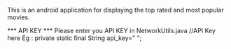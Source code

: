This is an android application for displaying the top rated and most popular movies.

*** API KEY ***
Please enter you API KEY in NetworkUtils.java
 //API Key here
 Eg : private static final String api_key=" "; 

